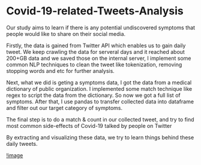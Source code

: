 # Covid-19-related-Tweets-Analysis
Our study aims to learn if there is any potential undiscovered symptoms that people would like to share on their social media. 

Firstly, the data is gained from Twitter API which enables us to gain daily tweet. We keep crawling the data for serveral days and it reached about 200+GB data and we saved those on the internal server, I implement some common NLP techniques to clean the tweet like tokenization, removing stopping words and etc for further analysis.

Next, what we did is geting a symptoms data, I got the data from a medical dictionary of public organization. I implemented some match technique like regex to script the data from the dictionary. So now we got a full list of symptoms. After that, I use pandas to transfer collected data into dataframe and filter out our target category of symptoms.

The final step is to do a match & count in our collected tweet, and try to find most common side-effects of Covid-19 talked by people on Twitter

By extracting and visualizing these data, we try to learn things behind these daily tweets.

[!image](https://github.com/Azure-Whale/Covid-19-related-Tweets-Analysis/blob/master/Images/City.png)
